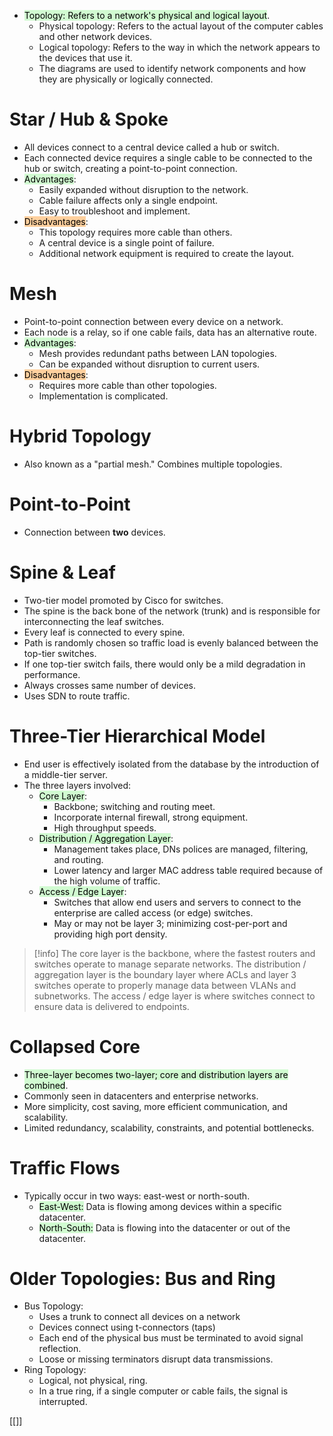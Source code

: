- <mark style="background: #BBFABBA6;">Topology: Refers to a network's physical and logical layout</mark>.
	- Physical topology: Refers to the actual layout of the computer cables and other network devices.
	- Logical topology: Refers to the way in which the network appears to the devices that use it.
	- The diagrams are used to identify network components and how they are physically or logically connected.

# Star / Hub & Spoke
- All devices connect to a central device called a hub or switch.
- Each connected device requires a single cable to be connected to the hub or switch, creating a point-to-point connection. 
- <mark style="background: #BBFABBA6;">Advantages</mark>:
	- Easily expanded without disruption to the network.
	- Cable failure affects only a single endpoint.
	- Easy to troubleshoot and implement.
- <mark style="background: #FFB86CA6;">Disadvantages</mark>:
	- This topology requires more cable than others.
	- A central device is a single point of failure.
	- Additional network equipment is required to create the layout.

# Mesh
- Point-to-point connection between every device on a network.
- Each node is a relay, so if one cable fails, data has an alternative route.
- <mark style="background: #BBFABBA6;">Advantages</mark>:
	- Mesh provides redundant paths between LAN topologies.
	- Can be expanded without disruption to current users.
- <mark style="background: #FFB86CA6;">Disadvantages</mark>:
	- Requires more cable than other topologies.
	- Implementation is complicated.

# Hybrid Topology
- Also known as a "partial mesh." Combines multiple topologies.

# Point-to-Point
- Connection between **two** devices.

# Spine & Leaf
- Two-tier model promoted by Cisco for switches.
- The spine is the back bone of the network (trunk) and is responsible for interconnecting the leaf switches.
- Every leaf is connected to every spine.
- Path is randomly chosen so traffic load is evenly balanced between the top-tier switches.
- If one top-tier switch fails, there would only be a mild degradation in performance.
- Always crosses same number of devices.
- Uses SDN to route traffic.

# Three-Tier Hierarchical Model
- End user is effectively isolated from the database by the introduction of a middle-tier server.
- The three layers involved:
	- <mark style="background: #BBFABBA6;">Core Layer</mark>:
		- Backbone; switching and routing meet.
		- Incorporate internal firewall, strong equipment.
		- High throughput speeds.
	- <mark style="background: #BBFABBA6;">Distribution / Aggregation Layer</mark>:
		- Management takes place, DNs polices are managed, filtering, and routing.
		- Lower latency and larger MAC address table required because of the high volume of traffic.
	- <mark style="background: #BBFABBA6;">Access / Edge Layer</mark>:
		- Switches that allow end users and servers to connect to the enterprise are called access (or edge) switches.
		- May or may not be layer 3; minimizing cost-per-port and providing high port density.

>[!info] The core layer is the backbone, where the fastest routers and switches operate to manage separate networks. The distribution / aggregation layer is the boundary layer where ACLs and layer 3 switches operate to properly manage data between VLANs and subnetworks. The access / edge layer is where switches connect to ensure data is delivered to endpoints.

# Collapsed Core
- <mark style="background: #BBFABBA6;">Three-layer becomes two-layer; core and distribution layers are combined</mark>.
- Commonly seen in datacenters and enterprise networks.
- More simplicity, cost saving, more efficient communication, and scalability.
- Limited redundancy, scalability, constraints, and potential bottlenecks.

# Traffic Flows
- Typically occur in two ways: east-west or north-south.
	- <mark style="background: #BBFABBA6;">East-West:</mark> Data is flowing among devices within a specific datacenter.
	- <mark style="background: #BBFABBA6;">North-South:</mark> Data is flowing into the datacenter or out of the datacenter.

# Older Topologies: Bus and Ring
- Bus Topology:
	- Uses a trunk to connect all devices on a network
	- Devices connect using t-connectors (taps)
	- Each end of the physical bus must be terminated to avoid signal reflection.
	- Loose or missing terminators disrupt data transmissions.
- Ring Topology:
	- Logical, not physical, ring.
	- In a true ring, if a single computer or cable fails, the signal is interrupted.

[[]]